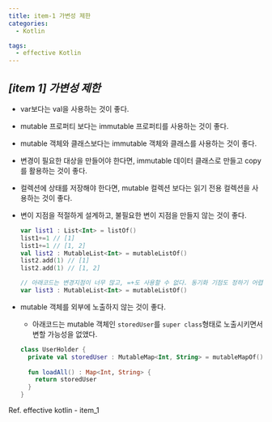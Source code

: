 ```yaml
---
title: item-1 가변성 제한
categories:
  - Kotlin

tags:
  - effective Kotlin
---
```


## ***[item 1] 가변성 제한***

- var보다는 val을 사용하는 것이 좋다.

- mutable 프로퍼티 보다는 immutable 프로퍼티를 사용하는 것이 좋다.

- mutable 객체와 클래스보다는 immutable 객체와 클래스를 사용하는 것이 좋다.

- 변경이 필요한 대상을 만들어야 한다면, immutable 데이터 클래스로 만들고 copy를 활용하는 것이 좋다.

- 컬렉션에 상태를 저장해야 한다면, mutable 컬렉션 보다는 읽기 전용 컬렉션을 사용하는 것이 좋다.

- 변이 지점을 적절하게 설계하고, 불필요한 변이 지점을 만들지 않는 것이 좋다.

  ```kotlin
  var list1 : List<Int> = listOf()
  list1+=1 // [1]
  list1+=1 // [1, 2]
  val list2 : MutableList<Int> = mutableListOf()
  list2.add(1) // [1]
  list2.add(1) // [1, 2]
  
  // 아래코드는 변경지점이 너무 많고, =+도 사용할 수 없다. 동기화 기점도 정하기 어렵다.
  var list3 : MutableList<Int> = mutableListOf()
  ```

  

- mutable 객체를 외부에 노출하지 않는 것이 좋다.

  - 아래코드는 mutable 객체인 `storedUser`를 `super class`형태로 노출시키면서 변할 가능성을 없앴다.

  ```kotlin
  class UserHolder {
    private val storedUser : MutableMap<Int, String> = mutableMapOf()
    
    fun loadAll() : Map<Int, String> {
      return storedUser
    }
  }
  ```

  

Ref. effective kotlin - item_1
